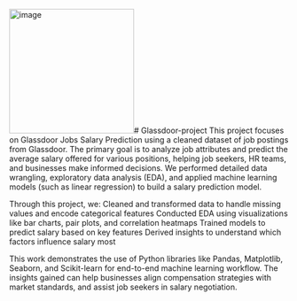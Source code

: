 <img width="225" height="225" alt="image" src="https://github.com/user-attachments/assets/ef9989f1-f840-43fc-9fc1-613111590fbd" /># Glassdoor-project
This project focuses on Glassdoor Jobs Salary Prediction using a cleaned dataset of job postings from Glassdoor. The primary goal is to analyze job attributes and predict the average salary offered for various positions, helping job seekers, HR teams, and businesses make informed decisions. We performed detailed data wrangling, exploratory data analysis (EDA), and applied machine learning models (such as linear regression) to build a salary prediction model.



Through this project, we:
Cleaned and transformed data to handle missing values and encode categorical features
Conducted EDA using visualizations like bar charts, pair plots, and correlation heatmaps
Trained models to predict salary based on key features
Derived insights to understand which factors influence salary most

This work demonstrates the use of Python libraries like Pandas, Matplotlib, Seaborn, and Scikit-learn for end-to-end machine learning workflow. The insights gained can help businesses align compensation strategies with market standards, and assist job seekers in salary negotiation.

